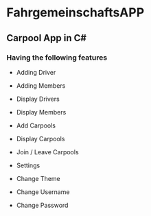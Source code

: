 # FahrgemeinschaftsAPP

## Carpool App in C#

### Having the following features

- Adding Driver
- Adding Members

- Display Drivers
- Display Members

- Add Carpools
- Display Carpools
 - Join / Leave Carpools


- Settings
 - Change Theme
 - Change Username
 - Change Password

